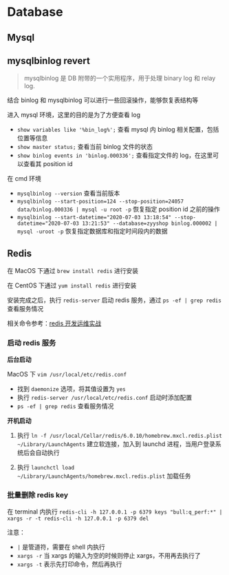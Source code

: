 # Database

## Mysql

## mysqlbinlog revert

> mysqlbinlog 是 DB 附带的一个实用程序，用于处理 binary log 和 relay log.

结合 binlog 和 mysqlbinlog 可以进行一些回滚操作，能够恢复表结构等

进入 mysql 环境，这里的目的是为了方便查看 log

- `show variables like '%bin_log%';` 查看 mysql 内 binlog 相关配置，包括位置等信息
- `show master status;` 查看当前 binlog 文件的状态
- `show binlog events in 'binlog.000336';` 查看指定文件的 log，在这里可以查看其 position id 

在 cmd 环境

- `mysqlbinlog --version` 查看当前版本
- `mysqlbinlog --start-position=124 --stop-position=24057 data/binlog.000336 | mysql -u root -p` 恢复指定 position id 之前的操作
- `mysqlbinlog --start-datetime="2020-07-03 13:18:54" --stop-datetime="2020-07-03 13:21:53" --database=zyyshop binlog.000002 | mysql -uroot -p` 恢复指定数据库和指定时间段内的数据


## Redis

在 MacOS 下通过 `brew install redis` 进行安装

在 CentOS 下通过 `yum install redis` 进行安装

安装完成之后，执行 `redis-server` 启动 redis 服务，通过 `ps -ef | grep redis` 查看服务情况

相关命令参考：[redis 开发运维实战](https://www.w3cschool.cn/redis_all_about/redis_all_about-pf4826ua.html)



### 启动 redis 服务

<b>后台启动</b>

MacOS 下 `vim /usr/local/etc/redis.conf`

- 找到 `daemonize` 选项，将其值设置为 `yes`
- 执行 `redis-server /usr/local/etc/redis.conf` 启动时添加配置
- `ps -ef | grep redis` 查看服务情况


<b>开机启动</b>

1. 执行 `ln -f /usr/local/Cellar/redis/6.0.10/homebrew.mxcl.redis.plist ~/Library/LaunchAgents` 建立软连接，加入到 launchd 进程，当用户登录系统后会自动执行

2. 执行 `launchctl load ~/Library/LaunchAgents/homebrew.mxcl.redis.plist` 加载任务


### 批量删除 redis key

在 terminal 内执行 `redis-cli -h 127.0.0.1 -p 6379 keys "bull:q_perf:*" | xargs -r -t redis-cli -h 127.0.0.1 -p 6379 del`

注意：

- `|` 是管道符，需要在 shell 内执行
- `xargs -r` 当 xargs 的输入为空的时候则停止 xargs，不用再去执行了
- `xargs -t` 表示先打印命令，然后再执行
